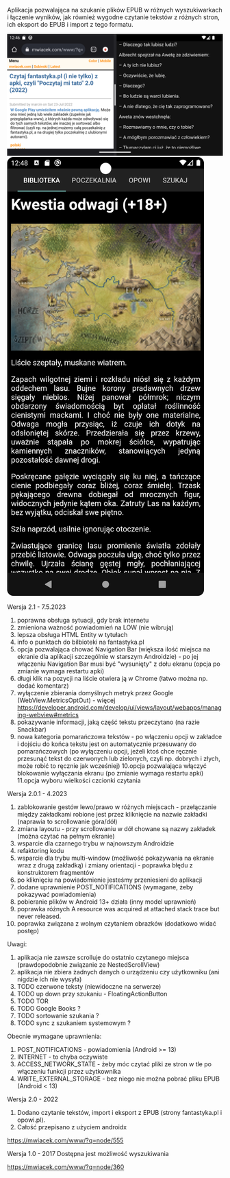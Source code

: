 Aplikacja pozwalająca na szukanie plików EPUB w różnych wyszukiwarkach
i łączenie wyników, jak również wygodne czytanie tekstów z różnych stron,
ich eksport do EPUB i import z tego formatu.

![Screen1](Screenshot_20230425_004637.png)
![Screen2](Screenshot_20230425_004903.png)

Wersja 2.1 - 7.5.2023
1. poprawna obsługa sytuacji, gdy brak internetu
2. zmieniona ważność powiadomień na LOW (nie wibrują)
3. lepsza obsługa HTML Entity w tytułach
4. info o punktach do bilbioteki na fantastyka.pl
5. opcja pozwalająca chować Navigation Bar (większa ilość miejsca
   na ekranie dla aplikacji szczególnie w starszym Androidzie) - po jej
   włączeniu Navigation Bar musi być "wysunięty" z dołu ekranu
   (opcja po zmianie wymaga restartu apki)
6. długi klik na pozycji na liście otwiera ją w Chrome (łatwo można np. dodać
   komentarz)
7. wyłączenie zbierania domyślnych metryk przez Google (WebView.MetricsOptOut) - 
   więcej https://developer.android.com/develop/ui/views/layout/webapps/managing-webview#metrics
8. pokazywanie informacji, jaką część tekstu przeczytano (na razie Snackbar)
9. nowa kategoria pomarańczowa tekstów - po włączeniu opcji w zakładce
   i dojściu do końca tekstu jest on automatycznie przesuwany do pomarańczowych
   (po wyłączeniu opcji, jeżeli ktoś chce ręcznie przesunąć tekst do czerwonych
   lub zielonych, czyli np. dobrych i złych, może robić to ręcznie jak wcześniej)
10.opcja pozwalająca włączyć blokowanie wyłączania ekranu (po zmianie wymaga
   restartu apki)
11.opcja wyboru wielkości czcionki czytania

Wersja 2.0.1 - 4.2023
1. zablokowanie gestów lewo/prawo w różnych miejscach - przełączanie
   między zakładkami robione jest przez kliknięcie na nazwie zakładki
   (naprawia to scrollowanie góra/dół)
2. zmiana layoutu - przy scrollowaniu w dół chowane są nazwy zakładek
   (można czytać na pełnym ekranie)
3. wsparcie dla czarnego trybu w najnowszym Androidzie
4. refaktoring kodu
5. wsparcie dla trybu multi-window (możliwość pokazywania na ekranie
   wraz z drugą zakładką) i zmiany orientacji - poprawka błędu z konstruktorem
   fragmentów
6. po kliknięciu na powiadomienie jesteśmy przeniesieni do aplikacji
7. dodane uprawnienie POST_NOTIFICATIONS (wymagane, żeby pokazywać powiadomienia)
8. pobieranie plików w Android 13+ działa (inny model uprawnień)
9. poprawka różnych A resource was acquired at attached stack trace but never released.
10. poprawka związana z wolnym czytaniem obrazków (dodatkowo widać postęp)

Uwagi:
1. aplikacja nie zawsze scrolluje do ostatnio czytanego miejsca
   (prawdopodobnie związanie ze NestedScrollView)
2. aplikacja nie zbiera żadnych danych o urządzeniu czy użytkowniku
   (ani nigdzie ich nie wysyła)
3. TODO czerwone teksty (niewidoczne na serwerze)
4. TODO up down przy szukaniu - FloatingActionButton
5. TODO TOR
6. TODO Google Books ?
7. TODO sortowanie szukania ?
8. TODO sync z szukaniem systemowym ?

Obecnie wymagane uprawnienia:
1. POST_NOTIFICATIONS - powiadomienia (Android >= 13)
2. INTERNET - to chyba oczywiste
3. ACCESS_NETWORK_STATE - żeby móc czytać pliki ze stron w tle po włączeniu
   funkcji przez użytkownika
4. WRITE_EXTERNAL_STORAGE - bez niego nie można pobrać pliku EPUB
   (Android < 13)

Wersja 2.0 - 2022
1. Dodano czytanie tekstów, import i eksport z EPUB (strony fantastyka.pl i opowi.pl).
2. Całość przepisano z użyciem androidx

https://mwiacek.com/www/?q=node/555

Wersja 1.0 - 2017 
Dostępna jest możliwość wyszukiwania

https://mwiacek.com/www/?q=node/360